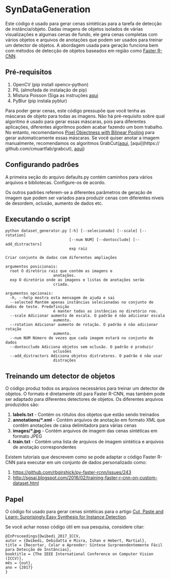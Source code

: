 # SynDataGeneration

Este código é usado para gerar cenas sintéticas para a tarefa de detecção de instância/objeto. Dadas imagens de objetos isolados de várias visualizações e algumas cenas de fundo, ele gera cenas completas com vários objetos e arquivos de anotações que podem ser usados ​​para treinar um detector de objetos. A abordagem usada para geração funciona bem com métodos de detecção de objetos baseados em região como [Faster R-CNN](https://github.com/rbgirshick/py-faster-rcnn).

## Pré-requisitos
1. OpenCV (pip install opencv-python)
2. PIL (almofada de instalação de pip)
3. Mistura Poisson (Siga as instruções [aqui](https://github.com/yskmt/pb)
4. PyBlur (pip instala pyblur)

Para poder gerar cenas, este código pressupõe que você tenha as máscaras de objeto para todas as imagens. Não há pré-requisito sobre qual algoritmo é usado para gerar essas máscaras, pois para diferentes aplicações, diferentes algoritmos podem acabar fazendo um bom trabalho. No entanto, recomendamos [Pixel Objectness with Bilinear Pooling](https://github.com/debidatta/pixelobjectness-bp) para gerar automaticamente essas máscaras. Se você quiser anotar a imagem manualmente, recomendamos os algoritmos GrabCut([aqui](https://github.com/opencv/opencv/blob/master/samples/python/grabcut.py), [aqui](https:// github.com/cmuartfab/grabcut), [aqui](https://github.com/daviddoria/GrabCut))

## Configurando padrões
A primeira seção do arquivo defaults.py contém caminhos para vários arquivos e bibliotecas. Configure-os de acordo.

Os outros padrões referem-se a diferentes parâmetros de geração de imagem que podem ser variados para produzir cenas com diferentes níveis de desordem, oclusão, aumento de dados etc.

## Executando o script
```
python dataset_generator.py [-h] [--selecionado] [--scale] [--rotation]
                            [--num NUM] [--dontocclude] [--add_distractors]
                            exp raiz

Criar conjunto de dados com diferentes ampliações

argumentos posicionais:
  root O diretório raiz que contém as imagens e
                     anotações.
  exp O diretório onde as imagens e listas de anotações serão
                     criada.

argumentos opcionais:
  -h, --help mostra esta mensagem de ajuda e sai
  --selected Mantém apenas instâncias selecionadas no conjunto de dados de teste. Predefinição
                     é manter todas as instâncias no diretório roo.
  --scale Adicionar aumento de escala. O padrão é não adicionar escala
                     aumento.
  --rotation Adicionar aumento de rotação. O padrão é não adicionar rotação
                     aumento.
  --num NUM Número de vezes que cada imagem estará no conjunto de dados
  --dontocclude Adiciona objetos sem oclusão. O padrão é produzir
                     oclusões
  --add_distractors Adiciona objetos distratores. O padrão é não usar
                     distrações
```

## Treinando um detector de objetos
O código produz todos os arquivos necessários para treinar um detector de objetos. O formato é diretamente útil para Faster R-CNN, mas também pode ser adaptado para diferentes detectores de objetos. Os diferentes arquivos produzidos são:
1. __labels.txt__ - Contém os rótulos dos objetos que estão sendo treinados
2. __annotations/*.xml__ - Contém arquivos de anotação em formato XML que contêm anotações de caixa delimitadora para várias cenas
3. __images/*.jpg__ - Contém arquivos de imagem das cenas sintéticas em formato JPEG
4. __train.txt__ - Contém uma lista de arquivos de imagem sintética e arquivos de anotação correspondentes

Existem tutoriais que descrevem como se pode adaptar o código Faster R-CNN para executar em um conjunto de dados personalizado como:
1. https://github.com/rbgirshick/py-faster-rcnn/issues/243
2. http://sgsai.blogspot.com/2016/02/training-faster-r-cnn-on-custom-dataset.html

## Papel

O código foi usado para gerar cenas sintéticas para o artigo [Cut, Paste and Learn: Surprisingly Easy Synthesis for Instance Detection](https://arxiv.org/abs/1708.01642).

Se você achar nosso código útil em sua pesquisa, considere citar:
```
@InProceedings{Dwibedi_2017_ICCV,
autor = {Dwibedi, Debidatta e Misra, Ishan e Hebert, Martial},
title = {Recortar, Colar e Aprender: Síntese Surpreendentemente Fácil para Detecção de Instâncias},
booktitle = {The IEEE International Conference on Computer Vision (ICCV)},
mês = {out},
ano = {2017}
}
```